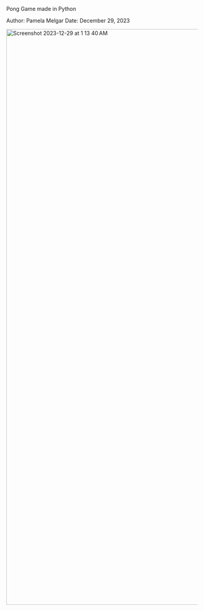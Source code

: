 Pong Game 
made in Python

Author: Pamela Melgar
Date: December 29, 2023

<img width="1512" alt="Screenshot 2023-12-29 at 1 13 40 AM" src="https://github.com/pmelga01/pong-game/assets/79951993/2f1fe444-e9bc-4e30-89d3-b3f78ed8a19e">
